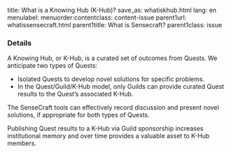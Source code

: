 title: What is a Knowing Hub (K-Hub)?
save_as: whatiskhub.html
lang: en
menulabel:
menuorder:contentclass: content-issue
parent1url: whatissensecraft.html
parent1title: What is Sensecraft?
parent1class: issue


### Details

A Knowing Hub, or K-Hub, is a curated set of outcomes from Quests.  We anticipate two types of Quests:

* Isolated Quests to develop novel solutions for specific problems.
* In the Quest/Guild/K-Hub model, only Guilds can provide curated Quest results to the Quest’s associated K-Hub.
  
The SenseCraft tools can effectively record discussion and present novel solutions, if appropriate for both types of Quests.

Publishing Quest results to a K-Hub via Guild sponsorship increases institutional memory and over time provides a valuable asset to K-Hub members.

